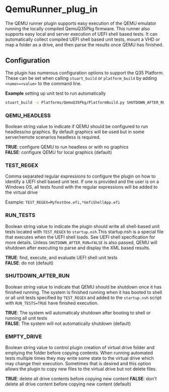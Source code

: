 # QemuRunner_plug_in

The QEMU runner plugin supports easy execution of the QEMU emulator running the locally compiled
QemuQ35Pkg firmware.  This runner also supports easy local and server execution of UEFI shell based tests.
It can automatically collect compiled UEFI shell based unit tests, mount a VHD or map a folder as a drive,
and then parse the results once QEMU has finished.

## Configuration

The plugin has numerous configuration options to support the Q35 Platform.  These can be set
when calling `stuart_build` or `platform_build` by adding `<name>=<value>` to the command line.

**Example** setting up unit test to run automatically

```bash
stuart_build -c Platforms/QemuQ35Pkg/PlatformBuild.py SHUTDOWN_AFTER_RUN=TRUE RUN_TESTS=TRUE
```

### QEMU_HEADLESS

Boolean string value to indicate if QEMU should be configured to run headless/no graphics.
By default graphics will be used but in some server/remote scenarios headless is required.

**TRUE**:   configure QEMU to run headless or with no graphics  
**FALSE**:  configure QEMU for local graphics (default)

### TEST_REGEX

Comma separated regular expressions to configure the plugin on how to identify a UEFI shell based
unit test. If one is provided and the user is on a Windows OS, all tests found with the regular
expressions will be added to the virtual drive

Example: `TEST_REGEX=MyTestOne.efi,*UefiShellApp.efi`

### RUN_TESTS

Boolean string value to indicate the plugin should write all shell-based unit tests located with
`TEST_REGEX` to `startup.nsh`.This startup.nsh is a special file that executes when the UEFI shell
loads. See UEFI shell specification for more details. Unless `SHUTDOWN_AFTER_RUN=FALSE` is also passed,
QEMU will shutdown after executing to parse and display the XML based results.

**TRUE**:   find, execute, and evaluate UEFI shell unit tests  
**FALSE**:  do not (default)

### SHUTDOWN_AFTER_RUN

Boolean string value to indicate that QEMU should be shutdown once it has finished running. The
system is finished running when it has booted to shell or all unit tests specified by `TEST_REGEX`
and added to the `startup.nsh` script with `RUN_TESTS=TRUE` have finished execution.

**TRUE**:   The system will automaticaly shutdown after booting to shell or running all unit tests  
**FALSE**:  The system will not automatically shutdown (default)

### EMPTY_DRIVE

Boolean string value to control plugin creation of virtual drive folder and emptying the folder before copying
contents. When running automated tests multiple times they may write some state to the virtual drive which may
change their execution. Sometimes that is desired and this option allows the plugin to copy new files to
the virtual drive but not delete files.

**TRUE**:   delete all drive contents before copying new content
**FALSE**:  don't delete all drive content before copying new content (default)

